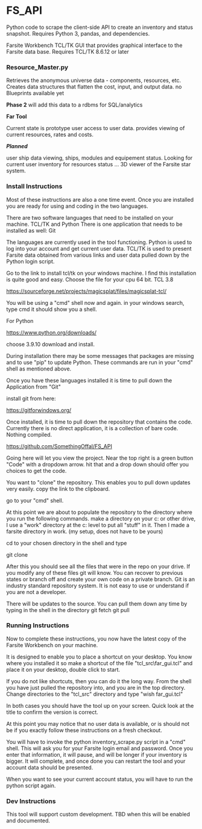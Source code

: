 # FS_API
Python code to scrape the client-side API to create an inventory and status snapshot.
Requires Python 3, pandas, and dependencies.

Farsite Workbench TCL/TK GUI that provides graphical interface to the Farsite data base.
Requires TCL/TK  8.6.12 or later

### Resource_Master.py ###
Retrieves the anonymous universe data - components, resources, etc.
Creates data structures that flatten the cost, input, and output data.
no Blueprints available yet

**Phase 2** will add this data to a rdbms for SQL/analytics


**Far Tool**

Current state is prototype user access to user data.
provides viewing of current resources, rates and costs.

***Planned***

user ship data viewing, ships, modules and equipement status.
Looking for current user inventory for resources status ...
3D viewer of the Farsite star system.

### Install Instructions ###

Most of these instructions are also a one time event.  Once you are installed you are ready for using and coding in the two languages.

There are two software languages that need to be installed on your machine.
TCL/TK  and  Python
There is one application that needs to be installed as well:
Git

The languages are currently used in the tool functioning.
Python is used to log into your account and get current user data.
TCL/TK  is used to present Farsite data obtained from various links and user data pulled down by the Python login script.

Go to the link to install tcl/tk  on your windows machine.
I find this installation is quite good and easy.
Choose the file for your cpu 64 bit.  TCL  3.8

https://sourceforge.net/projects/magicsplat/files/magicsplat-tcl/

You will be using a  "cmd" shell now and again.  in your windows search,  type  cmd  it should show you a shell.

For Python

https://www.python.org/downloads/

choose  3.9.10   download and install.

During installation there may be some messages that packages are missing and to use "pip" to update Python. These commands are run in your "cmd"  shell as mentioned above.

Once you have these languages installed it is time to pull down the Application from "Git"

install git from here:

https://gitforwindows.org/

Once installed, it is time to pull down the repository that contains the code.  Currently there is no direct application, it is a collection of bare code.  Nothing compiled.

https://github.com/SomethingOffal/FS_API

Going here will let you view the project. Near the top right is a green button "Code"  with a dropdown arrow.
hit that and a drop down should offer you choices to get the code.

You want to "clone"  the repository.  This enables you to pull down updates very easily.
copy the link to the clipboard.

go to your "cmd"  shell.

At this point we are about to populate the repository to the directory where you run the following commands.
make a directory on your c: or other drive,  I use a "work" directory at the c:  level to put all "stuff" in it.  Then I made a farsite directory in work. (my setup, does not have to be yours)

cd to your chosen directory in the shell and type

git clone <pasted address>

After this you should see all the files that were in the repo on your drive.  If you modify any of these files git will know.  You can recover to previous states or branch off and create your own code on a private branch.  Git is an industry standard repository system.  It is not easy to use or understand if you are not a developer.

There will be updates to the source.  You can pull them down any time by typing in the shell in the directory
git fetch
git pull

###  Running Instructions  ###

Now to complete these instructions,  you now have the latest copy of the Farsite Workbench on your machine.

It is designed to enable you to place a shortcut on your desktop.  You know where you installed it so make a shortcut of the file "tcl_src\far_gui.tcl" and place it on your desktop,  double click to start.

If you do not like shortcuts, then you can do it the long way.  From the shell you have just pulled the repository into, and you are in the top directory.  Change directories to the "tcl_src" directory and type "wish far_gui.tcl"

In both cases you should have the tool up on your screen.  Quick look at the title to confirm the version is correct.

At this point you may notice that no user data is available, or is should not be if you exactly follow these instructions on a fresh checkout.

You will have to invoke the python inventory_scrape.py script in a "cmd"  shell.  This will ask you for your Farsite login email and password.  Once you enter that information, it will pause, and will be longer if your inventory is bigger.  It will complete, and once done you can restart the tool and your account data should be presented.

When you want to see your current account status, you will have to run the python script again.

###  Dev Instructions  ###

This tool will support custom development.  TBD when this will be enabled and documented.
